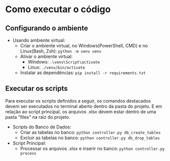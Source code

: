 # Como executar o código
## Configurando o ambiente
- Usando ambiente virtual:
    - Criar o ambiente virtual, no Windows(PowerShell, CMD) e no Linux(Bash, Zsh): ```python -m venv venv```
    - Ativar o ambiente virtual:
        - Windows: ```.\venv\Script\activate```
        - Linux: ```./venv/bin/activate```
    - Instalar as dependências: ```pip install -r requirements.txt```
## Executar os scripts
Para executar os scripts definidos a seguir, os comandos destacados devem ser executados no terminal aberto dentro da pasta do projeto. E em relação ao script principal, os arquivos .xlsx devem estar dentro de uma pasta "files" na raiz do projeto.
- Scripts do Banco de Dados:
    - Criar as tabelas no banco: ```python controller.py db_create_tables```
    - Excluir as tabelas no banco: ```python controller.py db_drop_tables```
- Script Principal:
    - Processar os arquivos .xlsx e inserir no banco: ```python controller.py process```